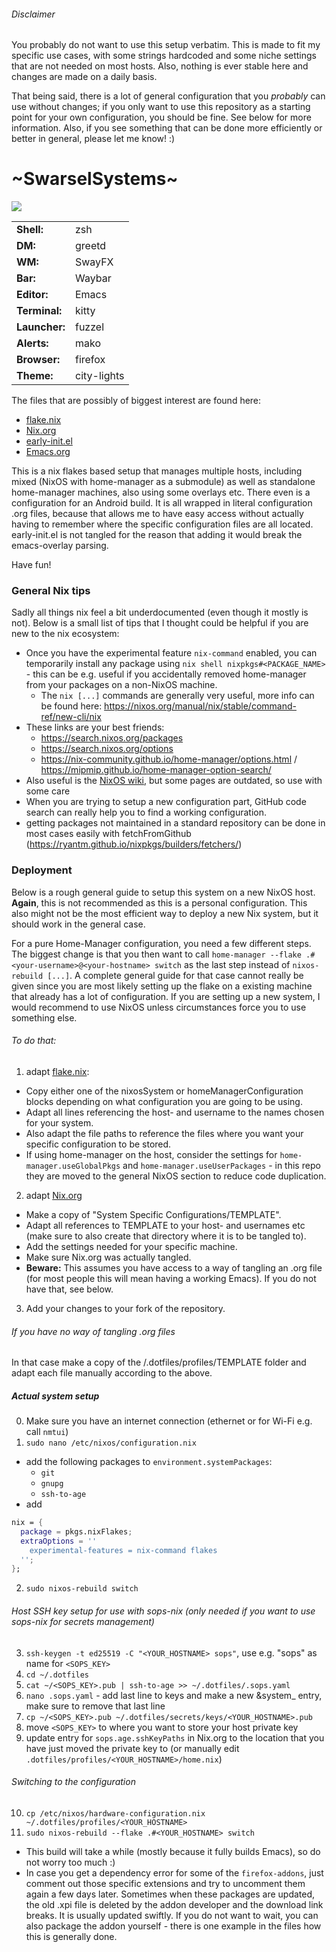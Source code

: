 ###### Disclaimer

You probably do not want to use this setup verbatim. This is made to fit my specific use cases, with some strings hardcoded and some niche settings that are not needed on most hosts. Also, nothing is ever stable here and changes are made on a daily basis.

That being said, there is a lot of general configuration that you *probably* can use without changes; if you only want to use this repository as a starting point for your own configuration, you should be fine. See below for more information. Also, if you see something that can be done more efficiently or better in general, please let me know! :)

# \~SwarselSystems\~

<img src="swarselsystems_preview.png"/>

|               |                      |
|---------------|----------------------|
| **Shell:**    | zsh                  |
| **DM:**       | greetd               |
| **WM:**       | SwayFX               |
| **Bar:**      | Waybar               |
| **Editor:**   | Emacs                |
| **Terminal:** | kitty                |
| **Launcher:** | fuzzel               |
| **Alerts:**   | mako                 |
| **Browser:**  | firefox              |
| **Theme:**    | city-lights          |

The files that are possibly of biggest interest are found here:

- [flake.nix](../flake.nix)
- [Nix.org](../Nix.org)
- [early-init.el](../programs/emacs/early-init.el)
- [Emacs.org](../Emacs.org)

This is a nix flakes based setup that manages multiple hosts, including mixed (NixOS with home-manager as a submodule) as well as standalone home-manager machines, also using some overlays etc. There even is a configuration for an Android build. It is all wrapped in literal configuration .org files, because that allows me to have easy access without actually having to remember where the specific configuration files are all located. early-init.el is not tangled for the reason that adding it would break the emacs-overlay parsing.

Have fun!

### General Nix tips
Sadly all things nix feel a bit underdocumented (even though it mostly is not). Below is a small list of tips that I thought could be helpful if you are new to the nix ecosystem:

- Once you have the experimental feature `nix-command` enabled, you can temporarily install any package using `nix shell nixpkgs#<PACKAGE_NAME>` - this can be e.g. useful if you accidentally removed home-manager from your packages on a non-NixOS machine.
  - The `nix [...]` commands are generally very useful, more info can be found here: https://nixos.org/manual/nix/stable/command-ref/new-cli/nix 
- These links are your best friends:
  - https://search.nixos.org/packages
  - https://search.nixos.org/options
  - https://nix-community.github.io/home-manager/options.html / https://mipmip.github.io/home-manager-option-search/
- Also useful is the [NixOS wiki](https://nixos.wiki/wiki/Main_Page), but some pages are outdated, so use with some care
- When you are trying to setup a new configuration part, GitHub code search can really help you to find a working configuration.
- getting packages not maintained in a standard repository can be done in most cases easily with fetchFromGithub (https://ryantm.github.io/nixpkgs/builders/fetchers/)

### Deployment
Below is a rough general guide to setup this system on a new NixOS host. **Again**, this is not recommended as this is a personal configuration. This also might not be the most efficient way to deploy a new Nix system, but it should work in the general case.

For a pure Home-Manager configuration, you need a few different steps. The biggest change is that you then want to call `home-manager --flake .#<your-username>@<your-hostname> switch` as the last step instead of `nixos-rebuild [...]`. A complete general guide for that case cannot really be given since you are most likely setting up the flake on a existing machine that already has a lot of configuration. If you are setting up a new system, I would recommend to use NixOS unless circumstances force you to use something else.


###### To do that:
1) adapt [flake.nix](../flake.nix):
  - Copy either one of the nixosSystem or homeManagerConfiguration blocks depending on what configuration you are going to be using.
  - Adapt all lines referencing the host- and username to the names chosen for your system.
  - Also adapt the file paths to reference the files where you want your specific configuration to be stored.
  - If using home-manager on the host, consider the settings for `home-manager.useGlobalPkgs` and `home-manager.useUserPackages` - in this repo they are moved to the general NixOS section to reduce code duplication.
2) adapt [Nix.org](../Nix.org)
  - Make a copy of "System Specific Configurations/TEMPLATE".
  - Adapt all references to TEMPLATE to your host- and usernames etc (make sure to also create that directory where it is to be tangled to).
  - Add the settings needed for your specific machine.
  - Make sure Nix.org was actually tangled.
  - **Beware:** This assumes you have access to a way of tangling an .org file (for most people this will mean having a working Emacs). If you do not have that, see below.
3) Add your changes to your fork of the repository.
###### If you have no way of tangling .org files
In that case make a copy of the /.dotfiles/profiles/TEMPLATE folder and adapt each file manually according to the above.
##### Actual system setup
0) Make sure you have an internet connection (ethernet or for Wi-Fi e.g. call `nmtui`)
1) `sudo nano /etc/nixos/configuration.nix`
- add the following packages to `environment.systemPackages`: 
	- `git `
	- `gnupg`
	- `ssh-to-age`
- add
```nix
nix = {
  package = pkgs.nixFlakes;
  extraOptions = ''
    experimental-features = nix-command flakes
  '';
};
```
2) `sudo nixos-rebuild switch`
###### Host SSH key setup for use with sops-nix (only needed if you want to use sops-nix for secrets management)
3) `ssh-keygen -t ed25519 -C "<YOUR_HOSTNAME> sops"`, use e.g. "sops" as name for `<SOPS_KEY>`
4) `cd ~/.dotfiles`
5) `cat ~/<SOPS_KEY>.pub | ssh-to-age >> ~/.dotfiles/.sops.yaml`
6) `nano .sops.yaml` - add last line to keys and make a new &system_<xxx> entry, make sure to remove that last line
7) `cp ~/<SOPS_KEY>.pub ~/.dotfiles/secrets/keys/<YOUR_HOSTNAME>.pub`
8) move `<SOPS_KEY>` to where you want to store your host private key
9) update entry for `sops.age.sshKeyPaths` in Nix.org to the location that you have just moved the private key to (or manually edit `.dotfiles/profiles/<YOUR_HOSTNAME>/home.nix`)
###### Switching to the configuration
10) `cp /etc/nixos/hardware-configuration.nix ~/.dotfiles/profiles/<YOUR_HOSTNAME>`
11) `sudo nixos-rebuild --flake .#<YOUR_HOSTNAME> switch`
  - This build will take a while (mostly because it fully builds Emacs), so do not worry too much :)
  - In case you get a dependency error for some of the `firefox-addons`, just comment out those specific extensions and try to uncomment them again a few days later. Sometimes when these packages are updated, the old .xpi file is deleted by the addon developer and the download link breaks. It is usually updated swiftly. If you do not want to wait, you can also package the addon yourself - there is one example in the files how this is generally done.
